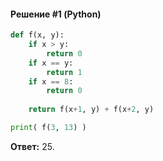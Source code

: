 #### Решение #1 (Python)
```python
def f(x, y):
	if x > y:
		return 0
	if x == y:
		return 1
	if x == 8:
		return 0
	
	return f(x+1, y) + f(x+2, y)

print( f(3, 13) )
```

**Ответ:** 25.

